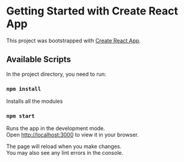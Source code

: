 # Getting Started with Create React App

This project was bootstrapped with [Create React App](https://github.com/facebook/create-react-app).

## Available Scripts

In the project directory, you need to run:

### `npm install`
Installs all the modules

### `npm start`

Runs the app in the development mode.\
Open [http://localhost:3000](http://localhost:3000) to view it in your browser.

The page will reload when you make changes.\
You may also see any lint errors in the console.
